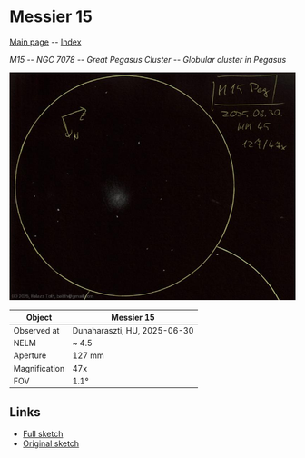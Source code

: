 # Messier 15

[Main page](../index.md) -- [Index](../pages/obj_index.md)

_M15_ -- _NGC 7078_ -- _Great Pegasus Cluster_ -- _Globular cluster in Pegasus_  

![Messier 15](../img/m15-20250701.jpg)

Object | Messier 15
-|-
Observed at | Dunaharaszti, HU, 2025-06-30
NELM | ~ 4.5
Aperture | 127 mm
Magnification | 47x
FOV | 1.1°


## Links

- [Full sketch](../img/m15-gamma-del-20250701.jpg)
- [Original sketch](../scan/20250701_2.jpg)
